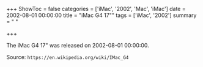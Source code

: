 +++
ShowToc = false
categories = ['iMac', '2002', 'Mac', 'iMac']
date = 2002-08-01 00:00:00
title = "iMac G4 17\""
tags = ['iMac', '2002']
summary = " "

+++

The iMac G4 17" was released on 2002-08-01 00:00:00.

Source: `https://en.wikipedia.org/wiki/IMac_G4`
